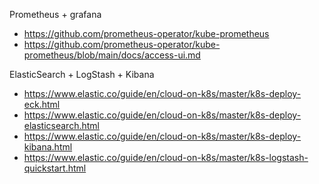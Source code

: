 Prometheus + grafana 
- https://github.com/prometheus-operator/kube-prometheus
- https://github.com/prometheus-operator/kube-prometheus/blob/main/docs/access-ui.md
  
ElasticSearch + LogStash + Kibana
- https://www.elastic.co/guide/en/cloud-on-k8s/master/k8s-deploy-eck.html
- https://www.elastic.co/guide/en/cloud-on-k8s/master/k8s-deploy-elasticsearch.html
- https://www.elastic.co/guide/en/cloud-on-k8s/master/k8s-deploy-kibana.html
- https://www.elastic.co/guide/en/cloud-on-k8s/master/k8s-logstash-quickstart.html
